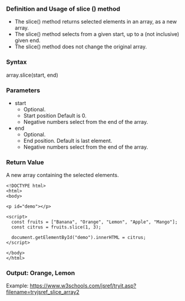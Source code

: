 ### Definition and Usage of slice () method
* The slice() method returns selected elements in an array, as a new array.
* The slice() method selects from a given start, up to a (not inclusive) given end.
* The slice() method does not change the original array.

### Syntax
array.slice(start, end)

### Parameters
* start
  * Optional. 
  * Start position Default is 0. 
  * Negative numbers select from the end of the array.
* end 
  * Optional.
  * End position. Default is last element.
  * Negative numbers select from the end of the array.

### Return Value
A new array containing the selected elements.

~~~
<!DOCTYPE html>
<html>
<body>

<p id="demo"></p>

<script>
  const fruits = ["Banana", "Orange", "Lemon", "Apple", "Mango"];
  const citrus = fruits.slice(1, 3);

  document.getElementById("demo").innerHTML = citrus;
</script>

</body>
</html>
~~~

### Output: Orange, Lemon

Example: https://www.w3schools.com/jsref/tryit.asp?filename=tryjsref_slice_array2

